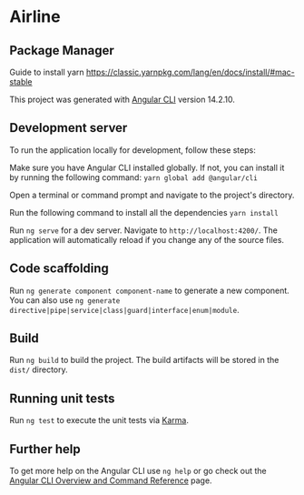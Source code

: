 # Airline

## Package Manager

Guide to install yarn https://classic.yarnpkg.com/lang/en/docs/install/#mac-stable


This project was generated with [Angular CLI](https://github.com/angular/angular-cli) version 14.2.10.



## Development server
To run the application locally for development, follow these steps:

Make sure you have Angular CLI installed globally. If not, you can install it by running the following command:
`yarn global add @angular/cli`

Open a terminal or command prompt and navigate to the project's directory.

Run the following command to install all the dependencies `yarn install`

Run `ng serve` for a dev server. Navigate to `http://localhost:4200/`. The application will automatically reload if you change any of the source files.

## Code scaffolding

Run `ng generate component component-name` to generate a new component. You can also use `ng generate directive|pipe|service|class|guard|interface|enum|module`.

## Build

Run `ng build` to build the project. The build artifacts will be stored in the `dist/` directory.

## Running unit tests

Run `ng test` to execute the unit tests via [Karma](https://karma-runner.github.io).

## Further help

To get more help on the Angular CLI use `ng help` or go check out the [Angular CLI Overview and Command Reference](https://angular.io/cli) page.
